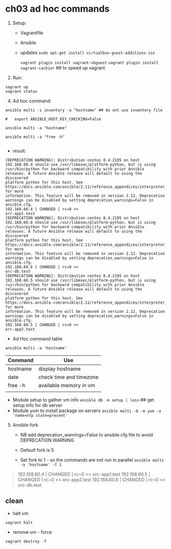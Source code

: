 # ch03 ad hoc commands

1. Setup:
   * Vagrantfile 
   * Ansible

   * updates
	 `sudo apt-get install virtualbox-guest-additions-iso`

	 `vagrant plugin install vagrant-vbguest`
	 `vagrant plugin install vagrant-cachier` ## to speed up vagrant

2. Run:

```
vagrant up
vagrant status
```   
   
4. Ad hoc command: 

```
ansible multi -i inventory -a "hostname" ## do ont use inventory file

#	export ANSIBLE_HOST_KEY_CHECKING=False

ansible multi -a "hostname"
		
ansible multi -a "free -h"
	
```

   
   * result:  
```
[DEPRECATION WARNING]: Distribution centos 8.4.2105 on host 192.168.60.4 should use /usr/libexec/platform-python, but is using 
/usr/bin/python for backward compatibility with prior Ansible releases. A future Ansible release will default to using the discovered 
platform python for this host. See https://docs.ansible.com/ansible/2.11/reference_appendices/interpreter_discovery.html for more 
information. This feature will be removed in version 2.12. Deprecation warnings can be disabled by setting deprecation_warnings=False in 
ansible.cfg.
192.168.60.4 | CHANGED | rc=0 >>
orc-app1.test
[DEPRECATION WARNING]: Distribution centos 8.4.2105 on host 192.168.60.6 should use /usr/libexec/platform-python, but is using 
/usr/bin/python for backward compatibility with prior Ansible releases. A future Ansible release will default to using the discovered 
platform python for this host. See https://docs.ansible.com/ansible/2.11/reference_appendices/interpreter_discovery.html for more 
information. This feature will be removed in version 2.12. Deprecation warnings can be disabled by setting deprecation_warnings=False in 
ansible.cfg.
192.168.60.6 | CHANGED | rc=0 >>
orc-db.test
[DEPRECATION WARNING]: Distribution centos 8.4.2105 on host 192.168.60.5 should use /usr/libexec/platform-python, but is using 
/usr/bin/python for backward compatibility with prior Ansible releases. A future Ansible release will default to using the discovered 
platform python for this host. See https://docs.ansible.com/ansible/2.11/reference_appendices/interpreter_discovery.html for more 
information. This feature will be removed in version 2.12. Deprecation warnings can be disabled by setting deprecation_warnings=False in 
ansible.cfg.
192.168.60.5 | CHANGED | rc=0 >>
orc-app2.test

```
   * Ad Hoc command table 
 
 `ansible multi -a 'hostname'`
   
   
| Command  | Use                     |
|----------|-------------------------|
| hostname | display hostname        |
| date     | check time and timezone |
| free -h  | available memory in vm  |
|          |                         |

   * Module setup to gather vm info
     `ansible db -m setup | less` ## get setup info for db server 
   * Module yum to install package on servers
     `ansible multi -b -m yum -a 'name=ntp state=present' `
   
5. Ansible fork

   * NB add deprecation_warnings=False to ansible.cfg file to avoid DEPRECATION WARNING 

   * Default fork is 5
   * Set fork to 1 - so the commands are not run in parallel
   `ansible multi  -a 'hostname' -f 1`

>  192.168.60.4 | CHANGED | rc=0 >>
>  orc-app1.test
>  192.168.60.5 | CHANGED | rc=0 >>
>  orc-app2.test
>  192.168.60.6 | CHANGED | rc=0 >>
>  orc-db.test

   
## clean

* halt vm

`vagrant halt`
  
* remove vm - force

`vagrant destroy -f`
  
  
